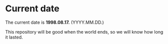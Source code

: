 # Current date

The current date is **1998.08.17.** (YYYY.MM.DD.)

This repository will be good when the world ends, so we will know how long it lasted.